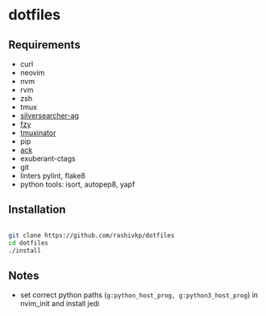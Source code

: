 # dotfiles

## Requirements

- curl
- neovim
- nvm
- rvm
- zsh
- tmux
- [silversearcher-ag](https://github.com/ggreer/the_silver_searcher)
- [fzy](https://github.com/jhawthorn/fzy)
- [tmuxinator](https://github.com/tmuxinator/tmuxinator)
- pip
- [ack](https://beyondgrep.com/install/)
- exuberant-ctags
- git
- linters pylint, flake8
- python tools: isort, autopep8, yapf


## Installation

```sh

git clone https://github.com/rashivkp/dotfiles
cd dotfiles
./install
```

## Notes

- set correct python paths (`g:python_host_prog, g:python3_host_prog`) in nvim_init and install jedi
